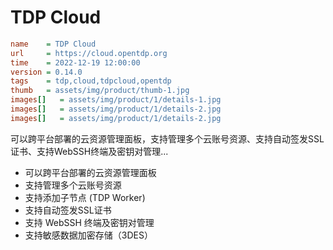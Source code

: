# TDP Cloud

```ini
name    = TDP Cloud
url     = https://cloud.opentdp.org
time    = 2022-12-19 12:00:00
version = 0.14.0
tags    = tdp,cloud,tdpcloud,opentdp
thumb   = assets/img/product/thumb-1.jpg
images[]   = assets/img/product/1/details-1.jpg
images[]   = assets/img/product/1/details-2.jpg
images[]   = assets/img/product/1/details-2.jpg
```

可以跨平台部署的云资源管理面板，支持管理多个云账号资源、支持自动签发SSL证书、支持WebSSH终端及密钥对管理...

- 可以跨平台部署的云资源管理面板
- 支持管理多个云账号资源
- 支持添加子节点 (TDP Worker)
- 支持自动签发SSL证书
- 支持 WebSSH 终端及密钥对管理
- 支持敏感数据加密存储（3DES）
